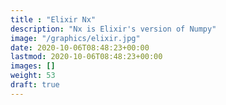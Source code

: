 ```yaml
---
title : "Elixir Nx"
description: "Nx is Elixir's version of Numpy"
image: "/graphics/elixir.jpg"
date: 2020-10-06T08:48:23+00:00
lastmod: 2020-10-06T08:48:23+00:00
images: []
weight: 53
draft: true
---
```



